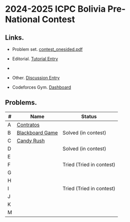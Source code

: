 # 2024-2025 ICPC Bolivia Pre-National Contest

## Links.

- Problem set. [contest_onesided.pdf](https://codeforces.com/gym/104252/attachments/download/19383/contest_onesided.pdf)

- Editorial. [Tutorial Entry](https://codeforces.com/blog/entry/114211)
- 
- Other. [Discussion Entry](https://codeforces.com/blog/entry/114175)

- Codeforces Gym. [Dashboard](https://codeforces.com/gym/104252)

## Problems.

| #   | Name                                    | Status                   |
| --- | --------------------------------------- | ------------------------ |
| A   | [Contratos](A_Analyzing_Contracts.py)   |                          |
| B   | [Blackboard Game](B_Blackboard_Game.py) | Solved (in contest)      |
| C   | [Candy Rush](C_Candy_Rush.py.py)        |                          |
| D   | [](.py)                                 | Solved (in contest)      |
| E   | [](.py)                                 |                          |
| F   | [](.py)                                 | Tried (Tried in contest) |
| G   | [](.py)                                 |                          |
| H   | [](.py)                                 |                          |
| I   | [](.py)                                 | Tried (Tried in contest) |
| J   | [](.py)                                 |                          |
| K   | [](.py)                                 |                          |
| M   | [](.py)                                 |                          |
